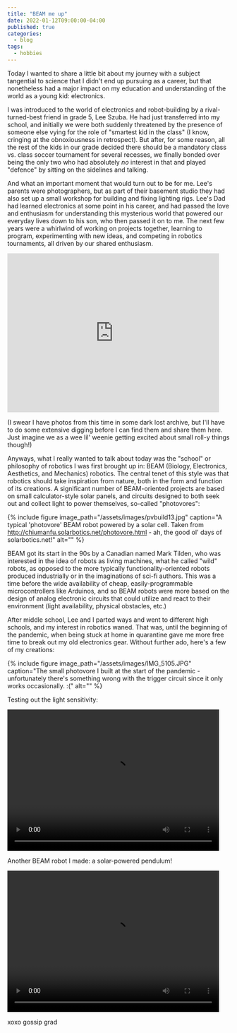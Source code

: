 ```yaml
---
title: "BEAM me up"
date: 2022-01-12T09:00:00-04:00
published: true
categories:
  - blog
tags:
  - hobbies
---
```


Today I wanted to share a little bit about my journey with a subject tangential to science that I didn't end up pursuing as a career, but that nonetheless had a major impact on my education and understanding of the world as a young kid: electronics.

I was introduced to the world of electronics and robot-building by a rival-turned-best friend in grade 5, Lee Szuba. He had just transferred into my school, and initially we were both suddenly threatened by the presence of someone else vying for the role of "smartest kid in the class" (I know, cringing at the obnoxiousness in retrospect). But after, for some reason, all the rest of the kids in our grade decided there should be a mandatory class vs. class soccer tournament for several recesses, we finally bonded over being the only two who had absolutely _no_ interest in that and played "defence" by sitting on the sidelines and talking.

And what an important moment that would turn out to be for me. Lee's parents were photographers, but as part of their basement studio they had also set up a small workshop for building and fixing lighting rigs. Lee's Dad had learned electronics at some point in his career, and had passed the love and enthusiasm for understanding this mysterious world that powered our everyday lives down to his son, who then passed it on to me. The next few years were a whirlwind of working on projects together, learning to program, experimenting with new ideas, and competing in robotics tournaments, all driven by our shared enthusiasm.

<iframe width="480" height="360" src="http://www.youtube.com/embed/32R1JOqlnUg" frameborder="0"> </iframe>

(I swear I have photos from this time in some dark lost archive, but I'll have to do some extensive digging before I can find them and share them here. Just imagine we as a wee lil' weenie getting excited about small roll-y things though!)

Anyways, what I really wanted to talk about today was the "school" or philosophy of robotics I was first brought up in: BEAM (Biology, Electronics, Aesthetics, and Mechanics) robotics. The central tenet of this style was that robotics should take inspiration from nature, both in the form and function of its creations. A significant number of BEAM-oriented projects are based on small calculator-style solar panels, and circuits designed to both seek out and collect light to power themselves, so-called "photovores":

{% include figure image_path="/assets/images/pvbuild13.jpg" caption="A typical 'photovore' BEAM robot powered by a solar cell. Taken from http://chiumanfu.solarbotics.net/photovore.html - ah, the good ol' days of solarbotics.net!" alt="" %}

BEAM got its start in the 90s by a Canadian named Mark Tilden, who was interested in the idea of robots as living machines, what he called "wild" robots, as opposed to the more typically functionality-oriented robots produced industrially or in the imaginations of sci-fi authors. This was a time before the wide availability of cheap, easily-programmable microcontrollers like Arduinos, and so BEAM robots were more based on the design of analog electronic circuits that could utilize and react to their environment (light availability, physical obstacles, etc.)

After middle school, Lee and I parted ways and went to different high schools, and my interest in robotics waned. That was, until the beginning of the pandemic, when being stuck at home in quarantine gave me more free time to break out my old electronics gear. Without further ado, here's a few of my creations:

{% include figure image_path="/assets/images/IMG_5105.JPG" caption="The small photovore I built at the start of the pandemic - unfortunately there's something wrong with the trigger circuit since it only works occasionally. :(" alt="" %}

Testing out the light sensitivity:

<video width="480" height="320" controls="controls">
  <source src="/assets/images/IMG_5099.TRIM.mp4" type="video/mp4">
</video>

Another BEAM robot I made: a solar-powered pendulum!

<video width="480" height="320" controls="controls">
  <source src="/assets/images/20200415_111647.mp4" type="video/mp4">
</video>

xoxo gossip grad


